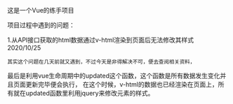 这是一个Vue的练手项目

项目过程中遇到的问题：

1.从API接口获取的html数据通过v-html渲染到页面后无法修改其样式 2020/10/25
    
    其实这个问题在几天前就又遇到，不过今天是非得解决不可，便去查阅相关资料，
  最后是利用vue生命周期中的updated这个函数，这个函数是所有数据发生变化并且页面更新完毕便会执行，
  在这个时候，v-html的数据也已经渲染在页面上，所有就在updated函数里利用jquery来修改元素的样式。